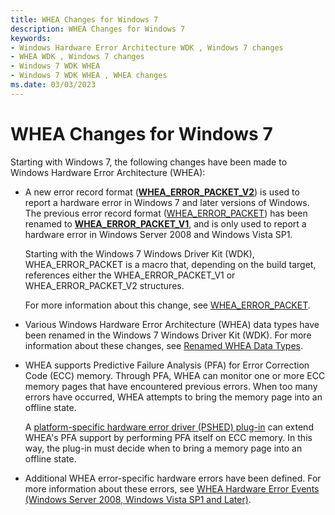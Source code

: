 ```yaml
---
title: WHEA Changes for Windows 7
description: WHEA Changes for Windows 7
keywords:
- Windows Hardware Error Architecture WDK , Windows 7 changes
- WHEA WDK , Windows 7 changes
- Windows 7 WDK WHEA
- Windows 7 WDK WHEA , WHEA changes
ms.date: 03/03/2023
---
```


# WHEA Changes for Windows 7


Starting with Windows 7, the following changes have been made to Windows Hardware Error Architecture (WHEA):

-   A new error record format ([**WHEA\_ERROR\_PACKET\_V2**](/windows-hardware/drivers/ddi/ntddk/ns-ntddk-_whea_error_packet_v2)) is used to report a hardware error in Windows 7 and later versions of Windows. The previous error record format ([WHEA\_ERROR\_PACKET](/previous-versions/windows/hardware/drivers/ff560465(v=vs.85))) has been renamed to [**WHEA\_ERROR\_PACKET\_V1**](/windows-hardware/drivers/ddi/ntddk/ns-ntddk-_whea_error_packet_v1), and is only used to report a hardware error in Windows Server 2008 and Windows Vista SP1.

    Starting with the Windows 7 Windows Driver Kit (WDK), WHEA\_ERROR\_PACKET is a macro that, depending on the build target, references either the WHEA\_ERROR\_PACKET\_V1 or WHEA\_ERROR\_PACKET\_V2 structures.

    For more information about this change, see [WHEA\_ERROR\_PACKET](/previous-versions/windows/hardware/drivers/ff560465(v=vs.85)).

-   Various Windows Hardware Error Architecture (WHEA) data types have been renamed in the Windows 7 Windows Driver Kit (WDK). For more information about these changes, see [Renamed WHEA Data Types](renamed-whea-data-types.md).

-   WHEA supports Predictive Failure Analysis (PFA) for Error Correction Code (ECC) memory. Through PFA, WHEA can monitor one or more ECC memory pages that have encountered previous errors. When too many errors have occurred, WHEA attempts to bring the memory page into an offline state.

    A [platform-specific hardware error driver (PSHED) plug-in](platform-specific-hardware-error-driver-plug-ins2.md) can extend WHEA's PFA support by performing PFA itself on ECC memory. In this way, the plug-in must decide when to bring a memory page into an offline state.

-   Additional WHEA error-specific hardware errors have been defined. For more information about these errors, see [WHEA Hardware Error Events (Windows Server 2008, Windows Vista SP1 and Later)](/previous-versions/windows/hardware/drivers/ff560537(v=vs.85)).

 

